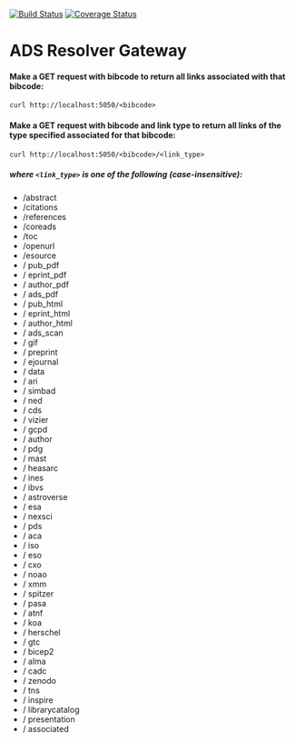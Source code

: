 [![Build Status](https://travis-ci.org/adsabs/resolver_gateway.svg?branch=master)](https://travis-ci.org/adsabs/resolver_gateway)
[![Coverage Status](https://coveralls.io/repos/adsabs/resolver_gateway/badge.svg?branch=master)](https://coveralls.io/r/adsabs/resolver_gateway?branch=master)


# ADS Resolver Gateway


#### Make a GET request with bibcode to return all links associated with that bibcode:

`curl http://localhost:5050/<bibcode>`


#### Make a GET request with bibcode and link type to return all links of the type specified associated for that bibcode:

`curl http://localhost:5050/<bibcode>/<link_type>`


##### where `<link_type>` is one of the following (case-insensitive):
* /abstract
* /citations
* /references
* /coreads
* /toc
* /openurl
* /esource
* / pub_pdf
* / eprint_pdf
* / author_pdf
* / ads_pdf
* / pub_html
* / eprint_html
* / author_html
* / ads_scan
* / gif
* / preprint
* / ejournal
* / data
* / ari
* / simbad
* / ned
* / cds
* / vizier
* / gcpd
* / author
* / pdg
* / mast
* / heasarc
* / ines
* / ibvs
* / astroverse
* / esa
* / nexsci
* / pds
* / aca
* / iso
* / eso
* / cxo
* / noao
* / xmm
* / spitzer
* / pasa
* / atnf
* / koa
* / herschel
* / gtc
* / bicep2
* / alma
* / cadc
* / zenodo
* / tns
* / inspire
* / librarycatalog
* / presentation
* / associated